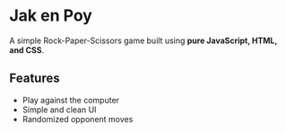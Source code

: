 # Jak en Poy

A simple Rock-Paper-Scissors game built using **pure JavaScript, HTML, and CSS**.

## Features
- Play against the computer
- Simple and clean UI
- Randomized opponent moves
